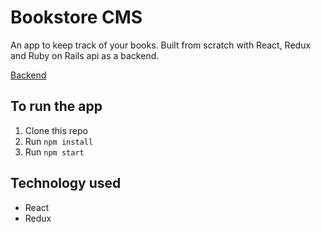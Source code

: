 # Bookstore CMS
An app to keep track of your books.
Built from scratch with React, Redux and Ruby on Rails api as a backend.

[Backend](https://github.com/YellowPipe/bookstore-api)

## To run the app

1. Clone this repo
2. Run `npm install`
3. Run `npm start`


## Technology used

* React
* Redux
